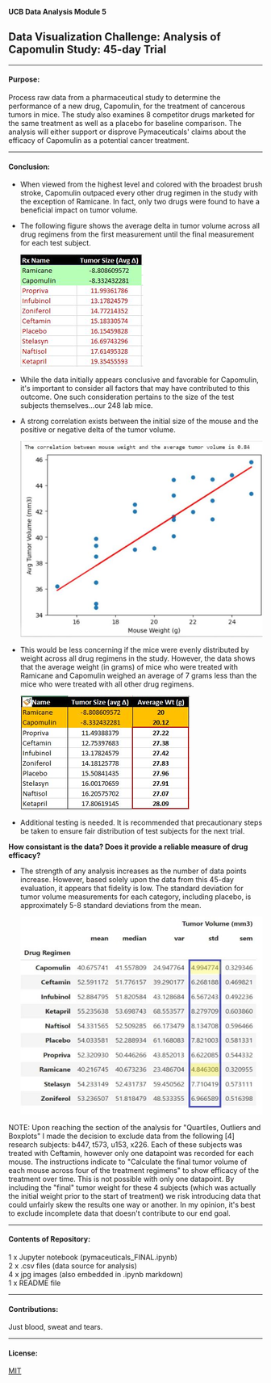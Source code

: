 **UCB Data Analysis Module 5**
## Data Visualization Challenge: Analysis of Capomulin Study: 45-day Trial

---------------
#### Purpose:
Process raw data from a pharmaceutical study to determine the performance of a new drug, Capomulin, for the treatment of cancerous tumors in mice. The study also examines 8 competitor drugs marketed for the same treatment as well as a placebo for baseline comparison.  The analysis will either support or disprove Pymaceuticals' claims about the efficacy of Capomulin as a potential cancer treatment.  

---------------
#### Conclusion:
- When viewed from the highest level and colored with the broadest brush stroke, Capomulin outpaced every other drug regimen in the study with the exception of Ramicane. In fact, only two drugs were found to have a beneficial impact on tumor volume.  

- The following figure shows the average delta in tumor volume across all drug regimens from the first measurement until the final measurement for each test subject.  

  ![tumor volume](markdown_images/Avg_Delta.JPG)  

- While the data initially appears conclusive and favorable for Capomulin, it's important to consider all factors that may have contributed to this outcome. One such consideration pertains to the size of the test subjects themselves...our 248 lab mice.  

- A strong correlation exists between the initial size of the mouse and the positive or negative delta of the tumor volume.  

  ![correlation](markdown_images/Correlation.JPG)  

- This would be less concerning if the mice were evenly distributed by weight across all drug regimens in the study. However, the data shows that the average weight (in grams) of mice who were treated with Ramicane and Capomulin weighed an average of 7 grams less than the mice who were treated with all other drug regimens.  

  ![mouse size](markdown_images/Sz_Chart.JPG)  

- Additional testing is needed. It is recommended that precautionary steps be taken to ensure fair distribution of test subjects for the next trial.  

**How consistant is the data? Does it provide a reliable measure of drug efficacy?**  

- The strength of any analysis increases as the number of data points increase. However, based solely upon the data from this 45-day evaluation, it appears that fidelity is low. The standard deviation for tumor volume measurements for each category, including placebo, is approximately 5-8 standard deviations from the mean.

  ![standard dev](markdown_images/SD.jpg)



NOTE: Upon reaching the section of the analysis for "Quartiles, Outliers and Boxplots" I made the decision to exclude data from the following [4] research subjects: b447, t573, u153, x226.  Each of these subjects was treated with Ceftamin, however only one datapoint was recorded for each mouse.  The instructions indicate to "Calculate the final tumor volume of each mouse across four of the treatment regimens" to show efficacy of the treatment over time.  This is not possible with only one datapoint.  By including the "final" tumor weight for these 4 subjects (which was actually the initial weight prior to the start of treatment) we risk introducing data that could unfairly skew the results one way or another.  In my opinion, it's best to exclude incomplete data that doesn't contribute to our end goal.

--------------
#### Contents of Repository:
1 x Jupyter notebook (pymaceuticals_FINAL.ipynb)  
2 x .csv files (data source for analysis)  
4 x jpg images (also embedded in .ipynb markdown)  
1 x README file

-------------------
#### Contributions:  
Just blood, sweat and tears.

------------------
#### License:
[MIT](https://choosealicense.com/licenses/mit/)


